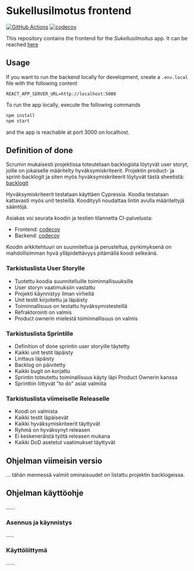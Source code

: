 # Sukellusilmotus frontend

[![GitHub Actions](https://github.com/Sukellusilmoitus/frontend/workflows/CI/badge.svg)](https://github.com/Sukellusilmoitus/frontend/actions)
[![codecov](https://codecov.io/gh/Sukellusilmoitus/frontend/branch/master/graph/badge.svg)](https://app.codecov.io/gh/Sukellusilmoitus/frontend)

This repository contains the frontend for the _Sukellusilmoitus_ app. It can be reached [here](https://sukellusilmoitus-staging-front.herokuapp.com/)

## Usage

If you want to run the backend locally for development, create a `.env.local` file with the following content

```
REACT_APP_SERVER_URL=http://localhost:5000
```

To run the app locally, execute the following commands

```bash
npm install
npm start
```

and the app is reachable at port 3000 on localhost.

## Definition of done
Scrumin mukaisesti projektissa toteutetaan backlogista löytyvät user storyt, 
joille on jokaiselle määritelty hyväksymiskriteerit.
Projektin product- ja sprint-backlogit ja siten myös hyväksymiskriteerit löytyvät tästä sheetistä: [backlogit](https://helsinkifi-my.sharepoint.com/:x:/g/personal/amikko_ad_helsinki_fi/EaUHpV9XQy1BmeSrSOFVoi8BKp4hDY_YXGRn8sG6nbl1oA?rtime=T01JVzDb2Ug)

Hyväksymiskriteerit testataan käyttäen Cypressia.
Koodia testataan kattavasti myös unit testeillä.
Koodityyli noudattaa lintin avulla määriteltyjä sääntöjä.

Asiakas voi seurata koodin ja testien tilannetta CI-palvelusta:
* Frontend: [codecov](https://app.codecov.io/gh/Sukellusilmoitus/frontend)
* Backend: [codecov](https://app.codecov.io/gh/Sukellusilmoitus/backend)

Koodin arkkitehtuuri on suunniteltua ja perusteltua,
pyrkimyksenä on mahdollisimman hyvä ylläpidettävyys pitämällä koodi selkeänä.

### Tarkistuslista User Storylle
* Tuotettu koodia suunnitelluille toiminnallisuuksille
* User storyn vaatimuksiin vastattu
* Projekti käynnistyy ilman virheitä
* Unit testit kirjoitettu ja läpäisty
* Toiminnallisuus on testattu hyväksymistesteillä
* Refraktorointi on valmis
* Product ownerin mielestä toiminnallisuus on valmis

### Tarkistuslista Sprintille
* Definition of done sprintin user storyille täytetty
* Kaikki unit testit läpäisty
* Linttaus läpäisty
* Backlog on päivitetty
* Kaikki bugit on korjattu
* Sprintin toteutettu toiminallisuus käyty läpi Product Ownerin kanssa
* Sprinttiin liittyvät "to do" asiat valmiita

### Tarkistuslista viimeiselle Releaselle
* Koodi on valmista
* Kaikki testit läpäisevät
* Kaikki hyväksymiskriteerit täyttyvät
* Ryhmä on hyväksynyt releasen
* Ei keskeneräistä työtä releasen mukana
* Kaikki DoD asetetut vaatimukset täyttyvät

## Ohjelman viimeisin versio

...
tähän mennessä valmiit ominaisuudet on listattu projektin backlogeissa.

## Ohjelman käyttöohje

......

### Asennus ja käynnistys


.....

### Käyttöliittymä

......
